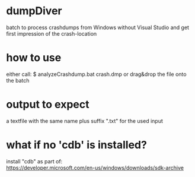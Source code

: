 # dumpDiver  </br>
batch to process crashdumps from Windows without Visual Studio and get first impression of the crash-location  </br>


# how to use  </br>
either call: $ analyzeCrashdump.bat crash.dmp
or drag&drop the file onto the batch

# output to expect </br> 
a textfile with the same name plus suffix ".txt" for the used input

# what if no 'cdb' is installed?  </br>
install "cdb" as part of:  </br>
https://developer.microsoft.com/en-us/windows/downloads/sdk-archive  </br>
